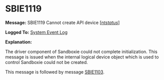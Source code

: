 # SBIE1119

**Message:** SBIE1119 Cannot create API device [_[ntstatus](NtStatusCodes)_]

**Logged To:** [System Event Log](SystemEventLog)

**Explanation:**

The driver component of Sandboxie could not complete initialization. This message is issued when the internal logical device object which is used to control Sandboxie could not be created.

This message is followed by message [SBIE1103](SBIE1103).

